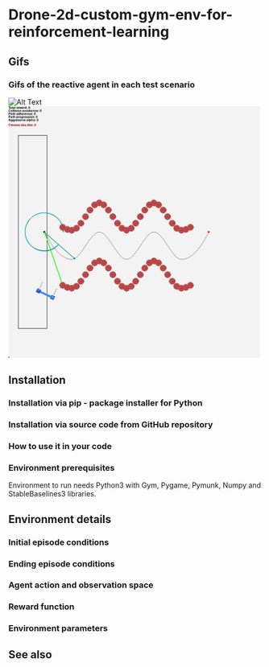 # Drone-2d-custom-gym-env-for-reinforcement-learning
## Gifs
### Gifs of the reactive agent in each test scenario

<img src="Gifs/agent_19/S_parallel.gif" alt="Alt Text" width="500" height="500" loop>

<img src="Gifs/agent_19/S_corridor.gif" alt="Alt Text" width="500" height="500" loop>

## Installation

### Installation via pip - package installer for Python

### Installation via source code from GitHub repository

### How to use it in your code

### Environment prerequisites

Environment to run needs Python3 with Gym, Pygame, Pymunk, Numpy and StableBaselines3
libraries.

## Environment details

### Initial episode conditions

### Ending episode conditions

### Agent action and observation space

### Reward function

### Environment parameters


## See also

